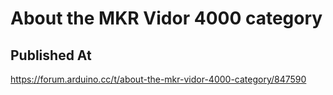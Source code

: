 # About the MKR Vidor 4000 category

## Published At

https://forum.arduino.cc/t/about-the-mkr-vidor-4000-category/847590
